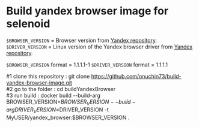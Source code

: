 # Build yandex browser image for selenoid

`$BROWSER_VERSION` = Browser version from [Yandex repository](https://repo.yandex.ru/yandex-browser/deb/pool/main/y/yandex-browser-stable/).  
`$DRIVER_VERSION` = Linux version of the Yandex browser driver from [Yandex repository](https://github.com/yandex/YandexDriver/releases/). 

`$BROWSER_VERSION` format = 1.1.1.1-1
`$DRIVER_VERSION` format = 1.1.1.1

#1 clone this repository : git clone https://github.com/onuchin73/build-yandex-browser-image.git  
#2 go to the folder : cd buildYandexBrowser  
#3 run build : docker build --build-arg BROWSER_VERSION=$BROWSER_VERSION --build-arg DRIVER_VERSION=$DRIVER_VERSION -t MyUSER/yandex_browser:$BROWSER_VERSION .  
